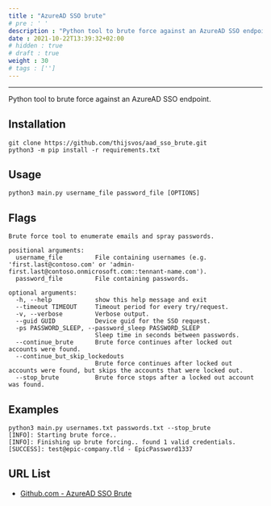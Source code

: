 ```yaml
---
title : "AzureAD SSO brute"
# pre : ' '
description : "Python tool to brute force against an AzureAD SSO endpoint."
date : 2021-10-22T13:39:32+02:00
# hidden : true
# draft : true
weight : 30
# tags : ['']
---
```


---

Python tool to brute force against an AzureAD SSO endpoint.

## Installation

```plain
git clone https://github.com/thijsvos/aad_sso_brute.git
python3 -m pip install -r requirements.txt
```

## Usage

```plain
python3 main.py username_file password_file [OPTIONS]
```

## Flags

```plain
Brute force tool to enumerate emails and spray passwords.

positional arguments:
  username_file         File containing usernames (e.g. 'first.last@contoso.com' or 'admin-first.last@contoso.onmicrosoft.com::tennant-name.com').
  password_file         File containing passwords.

optional arguments:
  -h, --help            show this help message and exit
  --timeout TIMEOUT     Timeout period for every try/request.
  -v, --verbose         Verbose output.
  --guid GUID           Device guid for the SSO request.
  -ps PASSWORD_SLEEP, --password_sleep PASSWORD_SLEEP
                        Sleep time in seconds between passwords.
  --continue_brute      Brute force continues after locked out accounts were found.
  --continue_but_skip_lockedouts
                        Brute force continues after locked out accounts were found, but skips the accounts that were locked out.
  --stop_brute          Brute force stops after a locked out account was found.

```

## Examples

```plain
python3 main.py usernames.txt passwords.txt --stop_brute
[INFO]: Starting brute force..
[INFO]: Finishing up brute forcing.. found 1 valid credentials.
[SUCCESS]: test@epic-company.tld - EpicPassword1337
```

## URL List

- [Github.com - AzureAD SSO Brute](https://github.com/thijsvos/aad_sso_brute)
